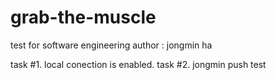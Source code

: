 # grab-the-muscle
test for software engineering
author : jongmin ha

task #1. local conection is enabled.
task #2. jongmin push test 


